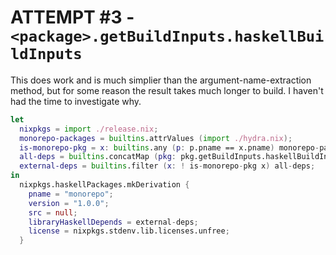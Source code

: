
# ATTEMPT #3 - `<package>.getBuildInputs.haskellBuildInputs`

This does work and is much simplier than the argument-name-extraction method, but
for some reason the result takes much longer to build.
I haven't had the time to investigate why.

```nix
let
  nixpkgs = import ./release.nix;
  monorepo-packages = builtins.attrValues (import ./hydra.nix);
  is-monorepo-pkg = x: builtins.any (p: p.pname == x.pname) monorepo-packages;
  all-deps = builtins.concatMap (pkg: pkg.getBuildInputs.haskellBuildInputs) monorepo-packages;
  external-deps = builtins.filter (x: ! is-monorepo-pkg x) all-deps;
in
  nixpkgs.haskellPackages.mkDerivation {
    pname = "monorepo";
    version = "1.0.0";
    src = null;
    libraryHaskellDepends = external-deps;
    license = nixpkgs.stdenv.lib.licenses.unfree;
  }
```
